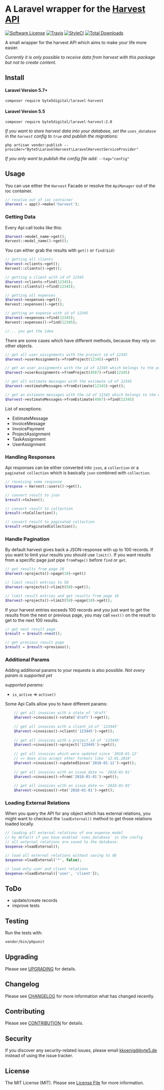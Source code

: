 #  A Laravel wrapper for the [Harvest API](https://help.getharvest.com/api-v2/)

[![Software License](https://img.shields.io/badge/license-MIT-brightgreen.svg?style=flat-square)](LICENSE.md)
[![Travis](https://img.shields.io/travis/byte5digital/laravel-harvest.svg?style=flat-square)]()
[![StyleCI](https://styleci.io/repos/114007216/shield?branch=master)](https://styleci.io/repos/114007216)
[![Total Downloads](https://img.shields.io/packagist/dt/byte5digital/laravel-harvest.svg?style=flat-square)](https://packagist.org/packages/byte5digital/laravel-harvest)

A small wrapper for the harvest API which aims to make your life more easier.

*Currently it is only possible to receive data from harvest with this package but not to create content.*

## Install

#### Laravel Version 5.7+
`composer require byte5digital/laravel-harvest`

#### Laravel Version 5.5
`composer require byte5digital/laravel-harvest:2.0`

*If you want to store harvest data into your database, set the `uses_database` in the `harvest` config to `true` and publish the migrations:*

`php artisan vendor:publish --provider="Byte5\LaravelHarvest\LaravelHarvestServiceProvider"`

*If you only want to publish the config file add:* `--tag="config"`

## Usage
You can use either the `Harvest` Facade or resolve the `ApiManager` out of the ioc container.
```php
// resolve out of ioc container
$harvest = app()->make('harvest');
```

### Getting Data
Every Api call looks like this:
```php
$harvest->model_name->get();
Harvest::model_name()->get();
```

You can either grab the results with `get()` or `find($id)`
```php
// getting all clients
$harvest->clients->get();
Harvest::clients()->get();

// getting a client with id of 12345
$harvest->clients->find(12345);
Harvest::clients()->find(12345);

// getting all expenses
$harvest->expenses->get();
Harvest::expenses()->get();

// getting an expense with id of 12345
$harvest->expenses->find(12345);
Harvest::expenses()->find(12345);

//... you get the idea
```

There are some cases which have different methods, because they rely on other objects.
```php
// get all user_assignments with the project id of 12345
$harvest->userAssignments->fromProject(12345)->get()

// get an user_assignments with the id of 12345 which belongs to the project id of 4567
$harvest->userAssignments->fromProject(4567)->find(12345)

// get all estimate messages with the estimate id of 12345
$harvest->estimateMessages->fromEstimate(12345)->get();

// get an estimate messages with the id of 12345 which belongs to the estimate id of 4567
$harvest->estimateMessages->fromEstimate(4567)->find(12345)
```
List of exceptions:
- EstimateMessage
- InvoiceMessage
- InvoicePayment
- ProjectAssignment
- TaskAssignment
- UserAssignment

### Handling Responses
Api responses can be either converted into `json`, a `collection` or a `paginated collection` which is basically `json`
combined with `collection`.
```php
// receiving some response
$respose = Harvest::users()->get();

// convert result to json
$result->toJson();

// convert result to collection
$result->toCollection();

// convert result to paginated collection
$result->toPaginatedCollection();
```

### Handle Pagination
By default harvest gives back a JSON-response with up to 100 records. If you want to limit your results you should use 
`limit()`. If you want results from a specific page just pipe `fromPage()` before `find` or `get`.

```php
// get results from page 10
$harvest->projects()->page(10)->get()

// limit result entries to 50
$harvest->projects()->limit(50)->get();

// limit result entries and get results from page 10
$harvest->projects()->limit(50)->page(10)->get();
```

If your harvest entries exceeds 100 records and you just want to get the results from the next or previous page,
you may call `next()` on the result to get to the next 100 results. 

```php
// get next result page
$result = $result->next();

// get previous result page
$result = $result->previous();
```

### Additional Params
Adding additional params to your requests is also possible. *Not every param is supported yet*

*supported params:*
- `is_active` => `active()`

Some Api Calls allow you to have different params:
```php
    // get all invoices with a state of 'draft'
    $harvest->invoices()->state('draft')->get();
    
    // get all invoices with a client_id of '123445'
    $harvest->invoices()->client('123445')->get();
    
    // get all invoices with a project_id of '123445'
    $harvest->invoices()->project('123445')->get();
    
    // get all invoices which were updated since '2018-01-12'
    // => does also accept other formats like '12.01.2018'
    $harvest->invoices()->updatedSince('2018-01-12')->get();
    
    // get all invoices with an issue_date >= '2018-01-01'
    $harvest->invoices()->from('2018-01-01')->get();
    
    // get all invoices with an issue_date <= '2018-01-01'
    $harvest->invoices()->to('2018-01-01')->get();
```

### Loading External Relations
When you query the API for any object which has external relations, you might want to checkout the `loadExternal()`
method to get those relations loaded locally.

```php
// loading all external relations of one expense model
// by default if you have enabled `uses_database` in the config
// all external relations are saved to the database.
$expense->loadExternal();

// load all external relations without saving to db
$expense->loadExternal('*', false);

// load only user and client relations
$expense->loadExternal(['user', 'client']);
```

## ToDo
- update/create records
- improve tests

## Testing
Run the tests with:

``` bash
vendor/bin/phpunit
```

## Upgrading
Please see [UPGRADING](UPGRADING.md) for details.

## Changelog

Please see [CHANGELOG](CHANGELOG.md) for more information what has changed recently.

## Contributing

Please see [CONTRIBUTION](CONTRIBUTION.md) for details.

## Security
If you discover any security-related issues, please email kkoenig@byte5.de instead of using the issue tracker.

## License
The MIT License (MIT). Please see [License File](/LICENSE.md) for more information.